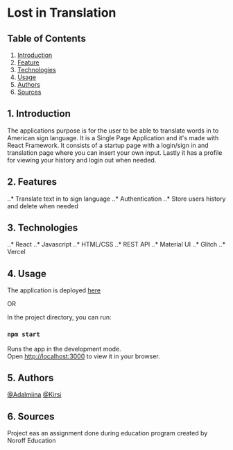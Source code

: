 # Lost in Translation

## Table of Contents
1. [Introduction](#intro)
2. [Feature](#feats)
3. [Technologies](#tech)
4. [Usage](#use)
5. [Authors](#aut)
6. [Sources](#sou)

<a name="intro"></a>
## 1. Introduction 
The applications purpose is for the user to be able to translate words in to American sign language. It is a Single Page Application and it's made with React Framework. It consists of a startup page with a login/sign in and translation page where you can insert your own input. Lastly it has a profile for viewing your history and login out when needed.

<a name="feats"></a>
## 2. Features
..* Translate text in to sign language
..* Authentication
..* Store users history and delete when needed

<a name="tech"></a>
## 3. Technologies 
..* React
..* Javascript
..* HTML/CSS
..* REST API
..* Material UI
..* Glitch
..* Vercel

<a name="use"></a>
## 4. Usage

The application is deployed [here](https://lost-in-translation-snowy.vercel.app/)

OR

In the project directory, you can run:
### `npm start`
Runs the app in the development mode.\
Open [http://localhost:3000](http://localhost:3000) to view it in your browser.

<a name="aut"></a>
## 5. Authors
[@Adalmiina](https://github.com/Adalmiinas)
[@Kirsi](https://github.com/KipaTa)

<a name="sou"></a>
## 6. Sources
Project eas an assignment done during education program created by Noroff Education
